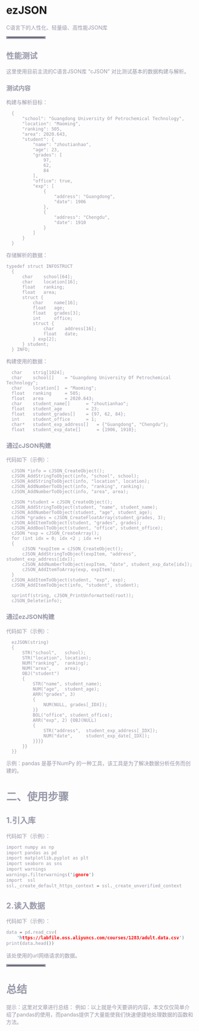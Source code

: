 
# ezJSON
<font color=#999AAA >C语言下的人性化、轻量级、高性能JSON库
<hr style=" border:solid; width:100px; height:1px;" color=#000000 size=1">

## 性能测试
<font color=#999AAA >这里使用目前主流的C语言JSON库 “cJSON” 对比测试基本的数据构建与解析。

### 测试内容
<font color=#999AAA >构建与解析目标：
```
  {
      "school": "Guangdong University Of Petrochemical Technology",
      "location": "Maoming",
      "ranking": 505,
      "area": 2020.643,
      "student": {
          "name": "zhoutianhao",
          "age": 23,
          "grades": [
              97,
              62,
              84
          ],
          "office": true,
          "exp": [
              {
                  "address": "Guangdong",
                  "date": 1906
              },
              {
                  "address": "Chengdu",
                  "date": 1910
              }
          ]
      }
  }
```
<font color=#999AAA >存储解析的数据：
```
typedef struct INFOSTRUCT 
  {
      char    school[64];
      char    location[16];
      float   ranking;
      float   area;
      struct {
          char    name[16];
          float   age;
          float   grades[3];
          int     office;
          struct {
              char    address[16];
              float   date;
          } exp[2];
      } student;
  } INFO;
```
<font color=#999AAA >构建使用的数据：
```
  char    strig[1024];
  char    school[]    = "Guangdong University Of Petrochemical Technology";
  char    location[]  = "Maoming";
  float   ranking     = 505;
  float   area        = 2020.643;
  char    student_name[]      = "zhoutianhao";
  float   student_age         = 23;
  float   student_grades[]    = {97, 62, 84};
  int     student_office      = 1;
  char*   student_exp_address[]   = {"Guangdong", "Chengdu"};
  float   student_exp_date[]      = {1906, 1910};
```

### 通过cJSON构建
代码如下（示例）：
```
  cJSON *info = cJSON_CreateObject();
  cJSON_AddStringToObject(info, "school", school);
  cJSON_AddStringToObject(info, "location", location);
  cJSON_AddNumberToObject(info, "ranking", ranking);
  cJSON_AddNumberToObject(info, "area", area);

  cJSON *student = cJSON_CreateObject();
  cJSON_AddStringToObject(student, "name", student_name);
  cJSON_AddNumberToObject(student, "age", student_age);
  cJSON *grades = cJSON_CreateFloatArray(student_grades, 3);
  cJSON_AddItemToObject(student, "grades", grades);
  cJSON_AddBoolToObject(student, "office", student_office);
  cJSON *exp = cJSON_CreateArray();
  for (int idx = 0; idx <2 ; idx ++) 
  {
      cJSON *expItem = cJSON_CreateObject();
      cJSON_AddStringToObject(expItem, "address", student_exp_address[idx]);
      cJSON_AddNumberToObject(expItem, "date", student_exp_date[idx]);
      cJSON_AddItemToArray(exp, expItem);
  }
  cJSON_AddItemToObject(student, "exp", exp);
  cJSON_AddItemToObject(info, "student", student);

  sprintf(string, cJSON_PrintUnformatted(root));
  cJSON_Delete(info);
```

### 通过ezJSON构建
代码如下（示例）：
```
  ezJSON(string)
  {
      STR("school",   school);
      STR("location", location);
      NUM("ranking",  ranking);
      NUM("area",     area);
      OBJ("student")
      {
          STR("name", student_name);
          NUM("age",  student_age);
          ARR("grades", 3)
          {
              NUM(NULL, grades[_IDX]);
          }}
          BOL("office", student_office);
          ARR("exp", 2) {OBJ(NULL)
          {
              STR("address",  student_exp_address[_IDX]);
              NUM("date",     student_exp_date[_IDX]);
          }}}}
      }}
  }}
```

<font color=#999AAA >示例：pandas 是基于NumPy 的一种工具，该工具是为了解决数据分析任务而创建的。



# 二、使用步骤
## 1.引入库


<font color=#999AAA >代码如下（示例）：



```c
import numpy as np
import pandas as pd
import matplotlib.pyplot as plt
import seaborn as sns
import warnings
warnings.filterwarnings('ignore')
import  ssl
ssl._create_default_https_context = ssl._create_unverified_context
```

## 2.读入数据

<font color=#999AAA >代码如下（示例）：



```c
data = pd.read_csv(
    'https://labfile.oss.aliyuncs.com/courses/1283/adult.data.csv')
print(data.head())
```



<font color=#999AAA >该处使用的url网络请求的数据。

<hr style=" border:solid; width:100px; height:1px;" color=#000000 size=1">

# 总结
<font color=#999AAA >提示：这里对文章进行总结：
例如：以上就是今天要讲的内容，本文仅仅简单介绍了pandas的使用，而pandas提供了大量能使我们快速便捷地处理数据的函数和方法。

